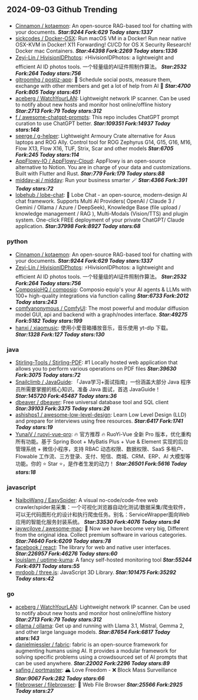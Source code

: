 ## 2024-09-03 Github Trending

### 
* [Cinnamon / kotaemon](https://github.com/Cinnamon/kotaemon): An open-source RAG-based tool for chatting with your documents. ***Star:9244 Fork:629 Today stars:1337***
* [sickcodes / Docker-OSX](https://github.com/sickcodes/Docker-OSX): Run macOS VM in a Docker! Run near native OSX-KVM in Docker! X11 Forwarding! CI/CD for OS X Security Research! Docker mac Containers. ***Star:44398 Fork:2269 Today stars:1336***
* [Zeyi-Lin / HivisionIDPhotos](https://github.com/Zeyi-Lin/HivisionIDPhotos): ⚡️HivisionIDPhotos: a lightweight and efficient AI ID photos tools. 一个轻量级的AI证件照制作算法。 ***Star:2532 Fork:264 Today stars:756***
* [gitroomhq / postiz-app](https://github.com/gitroomhq/postiz-app): 📨 Schedule social posts, measure them, exchange with other members and get a lot of help from AI 🚀 ***Star:4700 Fork:805 Today stars:451***
* [aceberg / WatchYourLAN](https://github.com/aceberg/WatchYourLAN): Lightweight network IP scanner. Can be used to notify about new hosts and monitor host online/offline history ***Star:2713 Fork:79 Today stars:312***
* [f / awesome-chatgpt-prompts](https://github.com/f/awesome-chatgpt-prompts): This repo includes ChatGPT prompt curation to use ChatGPT better. ***Star:109351 Fork:14937 Today stars:148***
* [seerge / g-helper](https://github.com/seerge/g-helper): Lightweight Armoury Crate alternative for Asus laptops and ROG Ally. Control tool for ROG Zephyrus G14, G15, G16, M16, Flow X13, Flow X16, TUF, Strix, Scar and other models ***Star:6705 Fork:245 Today stars:114***
* [AppFlowy-IO / AppFlowy-Cloud](https://github.com/AppFlowy-IO/AppFlowy-Cloud): AppFlowy is an open-source alternative to Notion. You are in charge of your data and customizations. Built with Flutter and Rust. ***Star:779 Fork:179 Today stars:88***
* [midday-ai / midday](https://github.com/midday-ai/midday): Run your business smarter 🪄 ***Star:4366 Fork:391 Today stars:72***
* [lobehub / lobe-chat](https://github.com/lobehub/lobe-chat): 🤯 Lobe Chat - an open-source, modern-design AI chat framework. Supports Multi AI Providers( OpenAI / Claude 3 / Gemini / Ollama / Azure / DeepSeek), Knowledge Base (file upload / knowledge management / RAG ), Multi-Modals (Vision/TTS) and plugin system. One-click FREE deployment of your private ChatGPT/ Claude application. ***Star:37998 Fork:8927 Today stars:68***

### python
* [Cinnamon / kotaemon](https://github.com/Cinnamon/kotaemon): An open-source RAG-based tool for chatting with your documents. ***Star:9244 Fork:629 Today stars:1337***
* [Zeyi-Lin / HivisionIDPhotos](https://github.com/Zeyi-Lin/HivisionIDPhotos): ⚡️HivisionIDPhotos: a lightweight and efficient AI ID photos tools. 一个轻量级的AI证件照制作算法。 ***Star:2532 Fork:264 Today stars:756***
* [ComposioHQ / composio](https://github.com/ComposioHQ/composio): Composio equip's your AI agents & LLMs with 100+ high-quality integrations via function calling ***Star:6733 Fork:2012 Today stars:243***
* [comfyanonymous / ComfyUI](https://github.com/comfyanonymous/ComfyUI): The most powerful and modular diffusion model GUI, api and backend with a graph/nodes interface. ***Star:49275 Fork:5182 Today stars:199***
* [hanxi / xiaomusic](https://github.com/hanxi/xiaomusic): 使用小爱音箱播放音乐，音乐使用 yt-dlp 下载。 ***Star:1328 Fork:127 Today stars:130***

### java
* [Stirling-Tools / Stirling-PDF](https://github.com/Stirling-Tools/Stirling-PDF): #1 Locally hosted web application that allows you to perform various operations on PDF files ***Star:39630 Fork:3075 Today stars:72***
* [Snailclimb / JavaGuide](https://github.com/Snailclimb/JavaGuide): 「Java学习+面试指南」一份涵盖大部分 Java 程序员所需要掌握的核心知识。准备 Java 面试，首选 JavaGuide！ ***Star:145720 Fork:45487 Today stars:36***
* [dbeaver / dbeaver](https://github.com/dbeaver/dbeaver): Free universal database tool and SQL client ***Star:39103 Fork:3375 Today stars:26***
* [ashishps1 / awesome-low-level-design](https://github.com/ashishps1/awesome-low-level-design): Learn Low Level Design (LLD) and prepare for interviews using free resources. ***Star:6417 Fork:1741 Today stars:19***
* [YunaiV / ruoyi-vue-pro](https://github.com/YunaiV/ruoyi-vue-pro): 🔥 官方推荐 🔥 RuoYi-Vue 全新 Pro 版本，优化重构所有功能。基于 Spring Boot + MyBatis Plus + Vue & Element 实现的后台管理系统 + 微信小程序，支持 RBAC 动态权限、数据权限、SaaS 多租户、Flowable 工作流、三方登录、支付、短信、商城、CRM、ERP、AI 大模型等功能。你的 ⭐️ Star ⭐️，是作者生发的动力！ ***Star:26501 Fork:5616 Today stars:18***

### javascript
* [NaiboWang / EasySpider](https://github.com/NaiboWang/EasySpider): A visual no-code/code-free web crawler/spider易采集：一个可视化浏览器自动化测试/数据采集/爬虫软件，可以无代码图形化的设计和执行爬虫任务。别名：ServiceWrapper面向Web应用的智能化服务封装系统。 ***Star:33530 Fork:4076 Today stars:94***
* [jaywcjlove / awesome-mac](https://github.com/jaywcjlove/awesome-mac):  Now we have become very big, Different from the original idea. Collect premium software in various categories. ***Star:74640 Fork:6209 Today stars:78***
* [facebook / react](https://github.com/facebook/react): The library for web and native user interfaces. ***Star:226957 Fork:46276 Today stars:60***
* [louislam / uptime-kuma](https://github.com/louislam/uptime-kuma): A fancy self-hosted monitoring tool ***Star:55244 Fork:4971 Today stars:55***
* [mrdoob / three.js](https://github.com/mrdoob/three.js): JavaScript 3D Library. ***Star:101475 Fork:35292 Today stars:42***

### go
* [aceberg / WatchYourLAN](https://github.com/aceberg/WatchYourLAN): Lightweight network IP scanner. Can be used to notify about new hosts and monitor host online/offline history ***Star:2713 Fork:79 Today stars:312***
* [ollama / ollama](https://github.com/ollama/ollama): Get up and running with Llama 3.1, Mistral, Gemma 2, and other large language models. ***Star:87654 Fork:6817 Today stars:143***
* [danielmiessler / fabric](https://github.com/danielmiessler/fabric): fabric is an open-source framework for augmenting humans using AI. It provides a modular framework for solving specific problems using a crowdsourced set of AI prompts that can be used anywhere. ***Star:22002 Fork:2296 Today stars:89***
* [safing / portmaster](https://github.com/safing/portmaster): 🏔 Love Freedom - ❌ Block Mass Surveillance ***Star:9067 Fork:282 Today stars:66***
* [filebrowser / filebrowser](https://github.com/filebrowser/filebrowser): 📂 Web File Browser ***Star:25566 Fork:2925 Today stars:27***
